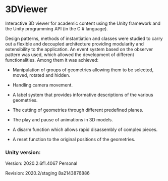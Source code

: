 # 3DViewer
 Interactive 3D viewer for academic content using the Unity framework and the Unity programming API (in the C # language).
 
 Design patterns, methods of instantiation and classes were studied to carry out a flexible and decoupled architecture providing modularity and extensibility to the application. An event system based on the observer pattern was used, which allowed the development of different functionalities. Among them it was achieved:

* Manipulation of groups of geometries allowing them to be selected, moved, rotated and hidden.

* Handling camera movement.

* A label system that provides informative descriptions of the various geometries.

* The cutting of geometries through different predefined planes.

* The play and pause of animations in 3D models.

* A disarm function which allows rapid disassembly of complex pieces.

* A reset function to the original positions of the geometries.
 
### Unity version:

Version: 2020.2.6f1.4067 Personal

Revision: 2020.2/staging 8a2143876886
